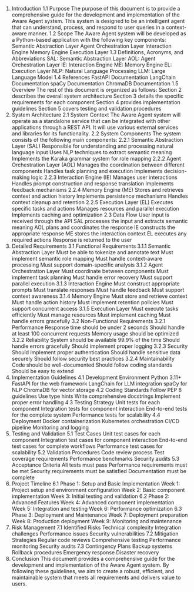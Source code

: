 1. Introduction
1.1 Purpose
The purpose of this document is to provide a comprehensive guide for the development and implementation of the Aware Agent system. This system is designed to be an intelligent agent that can understand, process, and respond to user queries in a context-aware manner.
1.2 Scope
The Aware Agent system will be developed as a Python-based application with the following key components:
Semantic Abstraction Layer
Agent Orchestration Layer
Interaction Engine
Memory Engine
Execution Layer
1.3 Definitions, Acronyms, and Abbreviations
SAL: Semantic Abstraction Layer
AOL: Agent Orchestration Layer
IE: Interaction Engine
ME: Memory Engine
EL: Execution Layer
NLP: Natural Language Processing
LLM: Large Language Model
1.4 References
FastAPI Documentation
LangChain Documentation
spaCy Documentation
ChromaDB Documentation
1.5 Overview
The rest of this document is organized as follows:
Section 2 describes the overall system architecture
Section 3 details the specific requirements for each component
Section 4 provides implementation guidelines
Section 5 covers testing and validation procedures
2. System Architecture
2.1 System Context
The Aware Agent system will operate as a standalone service that can be integrated with other applications through a REST API. It will use various external services and libraries for its functionality.
2.2 System Components
The system consists of the following main components:
2.2.1 Semantic Abstraction Layer (SAL)
Responsible for understanding and processing natural language input
Uses NLP techniques to extract semantic meaning
Implements the Karaka grammar system for role mapping
2.2.2 Agent Orchestration Layer (AOL)
Manages the coordination between different components
Handles task planning and execution
Implements decision-making logic
2.2.3 Interaction Engine (IE)
Manages user interactions
Handles prompt construction and response translation
Implements feedback mechanisms
2.2.4 Memory Engine (ME)
Stores and retrieves context and action history
Implements persistence mechanisms
Handles context cleanup and retention
2.2.5 Execution Layer (EL)
Executes specific tasks and actions
Manages resources and parallel execution
Implements caching and optimization
2.3 Data Flow
User input is received through the API
SAL processes the input and extracts semantic meaning
AOL plans and coordinates the response
IE constructs the appropriate response
ME stores the interaction context
EL executes any required actions
Response is returned to the user
3. Detailed Requirements
3.1 Functional Requirements
3.1.1 Semantic Abstraction Layer
Must be able to tokenize and annotate text
Must implement semantic role mapping
Must handle context-aware processing
Must support domain-specific analysis
3.1.2 Agent Orchestration Layer
Must coordinate between components
Must implement task planning
Must handle error recovery
Must support parallel execution
3.1.3 Interaction Engine
Must construct appropriate prompts
Must translate responses
Must handle feedback
Must support context awareness
3.1.4 Memory Engine
Must store and retrieve context
Must handle action history
Must implement retention policies
Must support concurrent access
3.1.5 Execution Layer
Must execute tasks efficiently
Must manage resources
Must implement caching
Must handle errors gracefully
3.2 Non-Functional Requirements
3.2.1 Performance
Response time should be under 2 seconds
Should handle at least 100 concurrent requests
Memory usage should be optimized
3.2.2 Reliability
System should be available 99.9% of the time
Should handle errors gracefully
Should implement proper logging
3.2.3 Security
Should implement proper authentication
Should handle sensitive data securely
Should follow security best practices
3.2.4 Maintainability
Code should be well-documented
Should follow coding standards
Should be easy to extend
4. Implementation Guidelines
4.1 Development Environment
Python 3.11+
FastAPI for the web framework
LangChain for LLM integration
spaCy for NLP
ChromaDB for vector storage
4.2 Coding Standards
Follow PEP 8 guidelines
Use type hints
Write comprehensive docstrings
Implement proper error handling
4.3 Testing Strategy
Unit tests for each component
Integration tests for component interaction
End-to-end tests for the complete system
Performance tests for scalability
4.4 Deployment
Docker containerization
Kubernetes orchestration
CI/CD pipeline
Monitoring and logging
5. Testing and Validation
5.1 Test Cases
Unit test cases for each component
Integration test cases for component interaction
End-to-end test cases for complete workflows
Performance test cases for scalability
5.2 Validation Procedures
Code review process
Test coverage requirements
Performance benchmarks
Security audits
5.3 Acceptance Criteria
All tests must pass
Performance requirements must be met
Security requirements must be satisfied
Documentation must be complete
6. Project Timeline
6.1 Phase 1: Setup and Basic Implementation
Week 1: Project setup and environment configuration
Week 2: Basic component implementation
Week 3: Initial testing and validation
6.2 Phase 2: Advanced Features
Week 4: Advanced component implementation
Week 5: Integration and testing
Week 6: Performance optimization
6.3 Phase 3: Deployment and Maintenance
Week 7: Deployment preparation
Week 8: Production deployment
Week 9: Monitoring and maintenance
7. Risk Management
7.1 Identified Risks
Technical complexity
Integration challenges
Performance issues
Security vulnerabilities
7.2 Mitigation Strategies
Regular code reviews
Comprehensive testing
Performance monitoring
Security audits
7.3 Contingency Plans
Backup systems
Rollback procedures
Emergency response
Disaster recovery
8. Conclusion
This document provides a comprehensive guide for the development and implementation of the Aware Agent system. By following these guidelines, we aim to create a robust, efficient, and maintainable system that meets all requirements and delivers value to users.